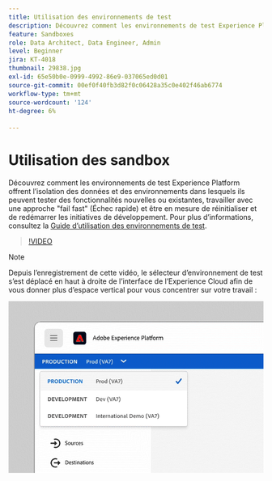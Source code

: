 ```yaml
---
title: Utilisation des environnements de test
description: Découvrez comment les environnements de test Experience Platform offrent l’isolation des données et des environnements dans lesquels ils peuvent tester des fonctionnalités nouvelles ou existantes, travailler avec une approche "fail fast" (Échec rapide) et être en mesure de réinitialiser et de redémarrer les initiatives de développement.
feature: Sandboxes
role: Data Architect, Data Engineer, Admin
level: Beginner
jira: KT-4018
thumbnail: 29838.jpg
exl-id: 65e50b0e-0999-4992-86e9-037065ed0d01
source-git-commit: 00ef0f40fb3d82f0c06428a35c0e402f46ab6774
workflow-type: tm+mt
source-wordcount: '124'
ht-degree: 6%

---
```


# Utilisation des sandbox

Découvrez comment les environnements de test Experience Platform offrent l’isolation des données et des environnements dans lesquels ils peuvent tester des fonctionnalités nouvelles ou existantes, travailler avec une approche &quot;fail fast&quot; (Échec rapide) et être en mesure de réinitialiser et de redémarrer les initiatives de développement. Pour plus d’informations, consultez la [Guide d’utilisation des environnements de test](https://experienceleague.adobe.com/docs/experience-platform/sandbox/home.html?lang=fr).

>[!VIDEO](https://video.tv.adobe.com/v/29838/?learn=on)

>[!NOTE]
>
>Depuis l’enregistrement de cette vidéo, le sélecteur d’environnement de test s’est déplacé en haut à droite de l’interface de l’Experience Cloud afin de vous donner plus d’espace vertical pour vous concentrer sur votre travail :
>
> ![Déplacement du sélecteur de sandbox](../assets/sandbox-switcher.gif)


